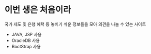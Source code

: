 
# 이번 생은 처음이라
국가 제도 및 은행 혜택 등 놓치기 쉬운 정보들을 모아 의견을 나눌 수 있는 사이트
- JAVA, JSP 사용
- OracleDB 사용
- BootStrap 사용
